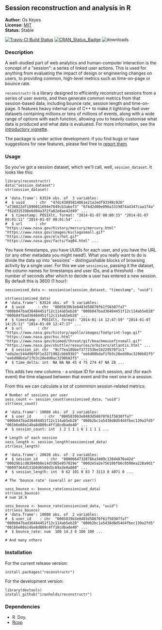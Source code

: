 ## Session reconstruction and analysis in R

__Author:__ Os Keyes<br/>
__License:__ [MIT](http://opensource.org/licenses/MIT)<br/>
__Status:__ Stable

[![Travis-CI Build Status](https://travis-ci.org/Ironholds/reconstructr.svg?branch=master)](https://travis-ci.org/Ironholds/reconstructr) [![CRAN_Status_Badge](http://www.r-pkg.org/badges/version/reconstructr)](https://cran.r-project.org/package=reconstructr) ![downloads](http://cranlogs.r-pkg.org/badges/grand-total/reconstructr)

### Description

A well-studied part of web analytics and human-computer interaction is
the concept of a "session": a series of linked user actions. This is used
for anything from evaluating the impact of design or engineering changes
on users, to providing common, high-level metrics such as time-on-page
or bounce rate.

<code>reconstructr</code> is a library designed to efficiently reconstruct
sessions from a series of user events, and then generate common metrics
from that session-based data, including bounce rate, session length and time-on-page.
It features heavy internal use of C++ to make it lightning-fast over datasets
containing millions or tens of millions of events, along with a wide range of options
with each function, allowing you to heavily customise what data is produced and
what data is evaluated. For more information, see the
[introductory vignette](https://github.com/Ironholds/reconstructr/blob/master/vignettes/Introduction.Rmd).

The package  is under active development: if you find bugs or have suggestions
for new features, please feel free to [report them](https://github.com/Ironholds/reconstructr/issues).

### Usage

So you've got a session dataset, which we'll call, well, `session_dataset`. It looks like this:

```
library(reconstructr)
data("session_dataset")
str(session_dataset)

# 'data.frame':	63524 obs. of  3 variables:
#  $ uuid     : chr  "47dc43895814861e21a2edf93348c826" "a736822df1890011694e7049cb3abef3" "674d2d00e096a3319874a4347caa1f4a" "f62d315398e6d04a3f2fa02e8ae42d49" ...
#  $ timestamp: POSIXlt, format: "2014-01-07 00:00:15" "2014-01-07 00:01:11" "2014-01-07 00:01:54" ...
#  $ url      : chr  "https://www.nasa.gov/history/mercury/mercury.html" "https://www.nasa.gov/images/ksclogosmall.gif" "https://www.nasa.gov/elv/hot.gif" "https://www.nasa.gov/facts/faq04.html" ...
```

You have timestamps, you have UUIDs for each user, and you have the URL (or any other metadata you might need!). What you really want to do is divide the data up into 'sessions' - distinguishable blocks of browsing activity by a single user. For this we use `sessionise`, passing it the dataset, the column names for timestamps and user IDs, and a threshold - the number of seconds after which to decide a user has entered a new session. By default this is 3600 (1 hour):

```
sessionised_data <- sessionise(session_dataset, "timestamp", "uuid")

str(sessionised_data)
# 'data.frame':	63524 obs. of  5 variables:
#  $ uuid      : chr  "0005839b3e8483d50870f61f50307fa7" "000b047bad36484451f12c114ab5eb28" "000b047bad36484451f12c114ab5eb28" "000b047bad36484451f12c114ab5eb28" ...
#  $ timestamp : POSIXlt, format: "2014-01-14 12:47:59" "2014-01-07 14:25:11" "2014-01-09 12:47:17" ...
#  $ url       : chr  "https://www.nasa.gov/history/apollo/images/footprint-logo.gif" "https://www.nasa.gov/ksc.html" "https://www.nasa.gov/biomed/threat/gif/beachmousefinsmall.gif" "https://www.nasa.gov/shuttle/resources/orbiters/atlantis.html" ...
#  $ session_id: chr  "9c77ea18bbef377253be1b22957071c1" "eda2ec544d96f0f1e3271902cbb693b7" "ee6d08bdaf1fb3c28edd0ac3290b82f5" "ee6d08bdaf1fb3c28edd0ac3290b82f5" ...
#  $ time_delta: int  NA NA NA 45 4 75 274 47 NA 28 ...
```

This adds two new columns - a unique ID for each session, and (for each event) the time elapsed between that event and the next one in a session.

From this we can calculate a lot of commmon session-related metrics:

```
# Number of sessions per user
sess_count <- session_count(sessionised_data, "uuid")
str(sess_count)

# 'data.frame':	10000 obs. of  2 variables:
#  $ user_id      : chr  "0005839b3e8483d50870f61f50307fa7" "000b047bad36484451f12c114ab5eb28" "000b2bc1a5438d8d54d4fbec139a2fd5" "001b6e80a14ba8d809c4ff18cdbade40" ...
#  $ session_count: int  1 2 1 1 1 6 1 1 1 1 ...

# Length of each session
sess_length <- session_length(sessionised_data)
str(sess_length)

# 'data.frame':	20820 obs. of  2 variables:
#  $ session_id    : chr  "0000664732878ba3409c138d4870a42d" "00029b1cd83040b8e14d7d65e057029e" "0002e5a2e75610bfb6c0598ea228a9d1" "00097364d131b6d6580d3c69a3e0a868" ...
#  $ session_length: int  0 62 101 0 83 7 3113 0 4071 0 ...

# The 'bounce rate' (overall or per user!)

sess_bounce <- bounce_rate(sessionised_data)
str(sess_bounce)
# num 18.9

sess_bounce <- bounce_rate(sessionised_data, "uuid")
str(sess_bounce)
# 'data.frame':	10000 obs. of  2 variables:
#  $ user_id    : chr  "0005839b3e8483d50870f61f50307fa7" "000b047bad36484451f12c114ab5eb28" "000b2bc1a5438d8d54d4fbec139a2fd5" "001b6e80a14ba8d809c4ff18cdbade40" ...
#  $ bounce_rate: num  100 14.3 0 100 100 ...

# And many others
```

### Installation

For the current release version:

    install.packages("reconstructr")
    
For the development version:

    library(devtools)
    install_github("ironholds/reconstructr")
    
### Dependencies
* R. Doy.
* [Rcpp](https://cran.r-project.org/package=Rcpp)

